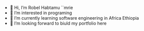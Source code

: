 - 👋 Hi, I’m Robel Habtamu ``mrie
- 👀 I’m interested in programing
- 🌱 I’m currently learning software engineering in Africa Ethiopia
- 💞️ I’m looking forward to biuld my portfolio here


<!---
Robelhabtamu/Robelhabtamu is a ✨ special ✨ repository because its `README.md` (this file) appears on your GitHub profile.
You can click the Preview link to take a look at your changes.
--->
